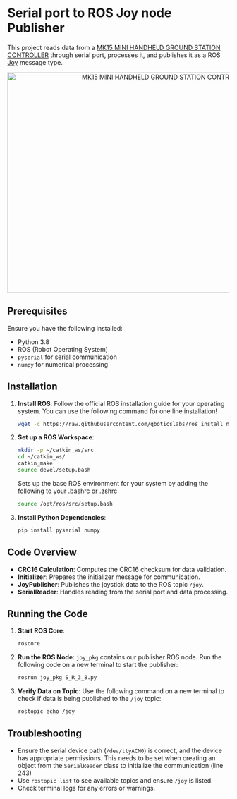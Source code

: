 # Serial port to ROS Joy node Publisher

This project reads data from a <a href="https://github.com/HBRS-SDP/ss24-dodecacopter-dynamics-simulation/blob/main/doc/MK15%20User%20Manual%20v1.5.pdf">MK15 MINI HANDHELD GROUND STATION CONTROLLER</a> through serial port, processes it, and publishes it as a ROS <a href="https://docs.ros.org/en/api/sensor_msgs/html/msg/Joy.html">Joy</a> message type.

<div style="text-align: center;">
    <img src="https://www.3dxr.co.uk/images/siyi-technology-siyi-mk15-agriculture-p5612-15058_image.jpg" alt="MK15 MINI HANDHELD GROUND STATION CONTROLLER" width="700" height="500">
</div>

## Prerequisites

Ensure you have the following installed:

- Python 3.8
- ROS (Robot Operating System)      
- `pyserial` for serial communication
- `numpy` for numerical processing

## Installation

1. **Install ROS**: Follow the official ROS installation guide for your operating system. You can 
use the following command for one line installation!
    ```bash 
    wget -c https://raw.githubusercontent.com/qboticslabs/ros_install_noetic/master/ros_install_noetic.sh && chmod +x ./ros_install_noetic.sh && ./ros_install_noetic.sh
    ```
2. **Set up a ROS Workspace**:
    ```bash
    mkdir -p ~/catkin_ws/src
    cd ~/catkin_ws/
    catkin_make
    source devel/setup.bash
    ```
    Sets up the base ROS environment for your system by adding the following
    to your .bashrc or .zshrc
    ```bash
    source /opt/ros/src/setup.bash
    ```
3. **Install Python Dependencies**:
    ```bash
    pip install pyserial numpy
    ```

## Code Overview

- **CRC16 Calculation**: Computes the CRC16 checksum for data validation.
- **Initializer**: Prepares the initializer message for communication.
- **JoyPublisher**: Publishes the joystick data to the ROS topic `/joy`.
- **SerialReader**: Handles reading from the serial port and data processing.

## Running the Code

1. **Start ROS Core**:
    ```bash
    roscore
    ```

2. **Run the ROS Node**:
    `joy_pkg` contains our publisher ROS node. Run the following code on a new terminal to start the publisher:
    ```bash
    rosrun joy_pkg S_R_3_8.py
    ```

3. **Verify Data on Topic**:
    Use the following command on a new terminal to check if data is being published to the `/joy` topic:
    ```bash
    rostopic echo /joy
    ```

## Troubleshooting

- Ensure the serial device path (`/dev/ttyACM0`) is correct, and the device has appropriate permissions.    This needs to be set when creating an object from the `SerialReader` class to initialize the communication (line 243)
- Use `rostopic list` to see available topics and ensure `/joy` is listed.
- Check terminal logs for any errors or warnings.
